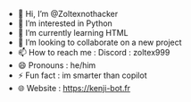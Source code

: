 - 👋 Hi, I’m @Zoltexnothacker
- 👀 I’m interested in Python
- 🌱 I’m currently learning HTML
- 💞️ I’m looking to collaborate on a new project
- 📫 How to reach me : Discord : zoltex999
- 😄 Pronouns : he/him
- ⚡ Fun fact : im smarter than copilot
- 🌐 Website : https://kenji-bot.fr
<!---
Zoltexnothacker/Zoltexnothacker is a ✨ special ✨ repository because its `README.md` (this file) appears on your GitHub profile.
You can click the Preview link to take a look at your changes.
--->
